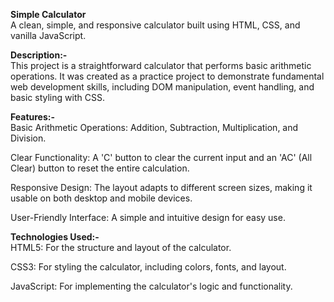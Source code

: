 <b>Simple Calculator</b><br>
A clean, simple, and responsive calculator built using HTML, CSS, and vanilla JavaScript.

<b>Description:-</b><br>
This project is a straightforward calculator that performs basic arithmetic operations. It was created as a practice project to demonstrate fundamental web development skills, including DOM manipulation, event handling, and basic styling with CSS.

<b>Features:-</b><br>
Basic Arithmetic Operations: Addition, Subtraction, Multiplication, and Division.

Clear Functionality: A 'C' button to clear the current input and an 'AC' (All Clear) button to reset the entire calculation.

Responsive Design: The layout adapts to different screen sizes, making it usable on both desktop and mobile devices.

User-Friendly Interface: A simple and intuitive design for easy use.

<b>Technologies Used:-</b><br>
HTML5: For the structure and layout of the calculator.

CSS3: For styling the calculator, including colors, fonts, and layout.

JavaScript: For implementing the calculator's logic and functionality.
